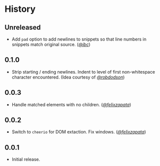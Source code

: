History
=======

## Unreleased

* Add `pad` option to add newlines to snippets so that line numbers in snippets
  match original source. (*[@ibc][]*)

## 0.1.0

* Strip starting / ending newlines. Indent to level of first non-whitespace
  character encountered. (Idea courtesy of *[@robdodson][]*)

## 0.0.3

* Handle matched elements with no children. (*[@felixzapata][]*)

## 0.0.2

* Switch to `cheerio` for DOM extaction. Fix windows. (*[@felixzapata][]*)

## 0.0.1

* Initial release.

[@felixzapata]: https://github.com/felixzapata
[@ibc]: https://github.com/ibc
[@robdodson]: https://github.com/robdodson
[@ryan-roemer]: https://github.com/ryan-roemer
